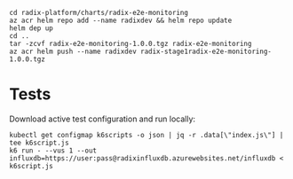 

```
cd radix-platform/charts/radix-e2e-monitoring
az acr helm repo add --name radixdev && helm repo update
helm dep up
cd ..
tar -zcvf radix-e2e-monitoring-1.0.0.tgz radix-e2e-monitoring
az acr helm push --name radixdev radix-stage1radix-e2e-monitoring-1.0.0.tgz
```


# Tests

Download active test configuration and run locally:

    kubectl get configmap k6scripts -o json | jq -r .data[\"index.js\"] | tee k6script.js
    k6 run - --vus 1 --out influxdb=https://user:pass@radixinfluxdb.azurewebsites.net/influxdb < k6script.js

